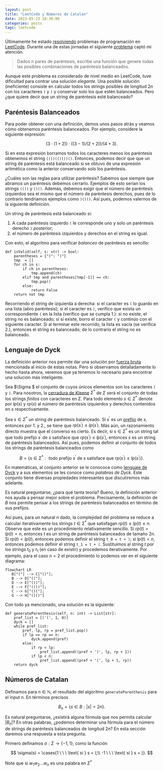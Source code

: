 ```yaml
---
layout: post
title: "LeetCode y Números de Catalan"
date: 2023-05-23 18:30:00
categories: posts
tags: leetcode
---
```


Últimamente he estado [resolviendo](https://github.com/luisgrivas/leetcode) problemas de programación en [LeetCode](https://leetcode.com). Durante una de estas jornadas el siguiente [problema](https://leetcode.com/problems/generate-parentheses/description/) captó mi atención.

> Dados $n$ pares de paréntesis, escribe una función que genere todas las posibles combinaciones de paréntesis balanceados.

Aunque este problema es considerado de nivel medio en LeetCode, tuve dificultad para contrar una solución _elegante_. Una posible solución (ineficiente) consiste en calcular todos los strings posibles de longitud $2n$ con los caracteres ```(``` y ```)``` y conservar solo los que estén balanceados. Pero ¿que quiere decir que un string de paréntesis esté balanceado?

## Paréntesis Balanceados

Para poder obtener con una definición, demos unos pasos atrás y veamos cómo obtenemos paréntesis balanceados. Por ejemplo, considere la siguiente expresión: 

$$(3 \cdot (1 + 2)) \cdot ((3 - 1) / (2 + 2)) / (4 + 3).$$

Si en esta expresión borramos todos los caracteres menos los paréntesis obtenemos el string ```(())(()())()```. Entonces, podemos decir que que un string de paréntesis está balanceado si se obtuvo de una expresión aritmética como la anterior conservando solo los paréntesis. 

¿Cuáles son las reglas para utilizar paréntesis? Sabemos que siempre que abramos un paréntesis debemos cerrarlo. Ejemplos de esto serían los strings  ```(())``` y ```()()```. Además, debemos exigir que el número de paréntesis izquierdos sea el mismo que el número de paréntesis derechos, pues de lo contrario tendríamos ejemplos como ```)()()```. Así pues, podemos valernos de la siguiente definición.

Un string de paréntesis está balanceado si:
1. A cada paréntesis izquierdo ```(``` le corresponde uno y solo un paréntesis derecho ```)``` _posterior_;
2. el número de paréntesis izquierdos y derechos en el string es igual.

Con esto, el algoritmo para verificar _balanceo_ de paréntesis es sencillo: 

```python3
def isValid(self, s: str) -> bool:
	parentheses = {"(": ")"}
	tmp  = []
    for ch in s:
    	if ch in parentheses:
    		tmp.append(ch)
        elif tmp and parentheses[tmp[-1]] == ch:
            tmp.pop()
        else:
            return False
    return not tmp
```

Recorriendo el string de izquierda a derecha: si el caracter es ```(``` lo guardo en una lista (abro paréntesis); si el caracter es ```)```, verifico que exista un correspondiente ```(``` en la lista (verifico que se cumpla 1.): si no existe, el string no es balanceado; si sí existe, borro el caracter ```(``` y continúo con el siguiente caracter. Si al terminar este recorrido, la lista es vacía (se verifica 2.), entonces el string es balanceado; de lo contrario el string no es balanceado.

 ## Lenguaje de Dyck

La definición anterior nos permite dar una solución por [fuerza bruta](https://en.wikipedia.org/wiki/Brute-force_search) mencionada al inicio de estas notas. Pero si observamos detalladamente lo hecho hasta ahora, veremos que ya tenemos lo necesario para encontrar una solución más inteligente.

Sea $\Sigma $ el conjunto de cuyos únicos elementos son los caracteres ```(``` y ```)```. Para nosotros, la [cerradura de Kleene](https://en.wikipedia.org/wiki/Kleene_star) $\Sigma^\ast$  de $\Sigma$ será el conjunto de todas los strings _finitos_ con caracteres en $\Sigma$. Para todo elemento $s\in \Sigma^\ast$ denote por $lp(s)$ y $rp(s)$ al número de paréntesis izquierdos y derechos contenidos en $s$ respectivamente.

Sea $s\in \Sigma^\ast$ un string de paréntesis balanceado. Si $s^\prime$ es un [prefijo](https://en.wikipedia.org/wiki/Substring#Prefix) de $s$, entonces por 1. y 2., se tiene que $rp(s^\prime) \leq lp(s^\prime)$. Más aún, un razonamiento directo muestra que el converso es cierto. Es decir, si $s\in \Sigma^\ast$ es un string tal que todo prefijo $s^\prime$ de $s$ satisface que $rp(s^\prime) \leq lp(s^\prime)$, entonces $s$ es un string de paréntesis balanceados. Así pues, podemos definir al conjunto de todos los strings de paréntesis balanceados como 

$$B = \{s \in \Sigma^\ast: \text{ todo prefijo } s^\prime \text{ de } s \text{ satisface que } rp(s^\prime) \leq lp(s^\prime)  \}. $$

En matemáticas, al conjunto anterior se le conococe como [lenguaje de Dyck](https://en.wikipedia.org/wiki/Dyck_language) y a sus elementos se les conoce como *palabras de Dyck*. Este conjunto tiene diversas propiedades interesantes que discutiremos más adelante. 

Es natural preguntarse, ¿para qué tanta teoría? Bueno, la definición anterior nos ayuda a pensar mejor sobre el problema. Precisamente, la definición de $B$ nos permite pensar a los strings de paréntesis balanceados en término de sus prefijos. 

Así pues, para un natural $n$ dado, la complejidad del problema se reduce a calcular iterativamente los strings $t\in \Sigma^\ast$ que satisfagan $rp(t) \leq lp(t) \leq n$. Observe que este es un procedimiento relativamente sencillo. Si $rp(t) = lp(t) = n$, entonces $t$ es un string de paréntesis balanceados de tamaño $2n$. Si $rp(t) < lp(t)$, entonces podemos definir el string ```t_0 = t + )```; si $lp(t) < n$, entonces podemos definir el string ```t_1 = t + (```. Sustituimos al string $t$ por los strings $t_0$ y $t_1$ (en caso de existir) y procedemos iterativamente. Por ejemplo, para el caso $n = 2$ el procedimiento lo podemos ver en el siguiente diagrama:

```mermaid
flowchart LR
   B["("] --> C["()"];
   B --> D["(("];
   D --> E["(()"];
   E --> F["(())"];
   C --> G["()("];
   G --> H["()()"]
````

Con todo ya mencionado, una solución es la siguiente:

```python3
def generateParenthesis(self, n: int) -> List[str]:
    pref_list = [('(', 1, 0)]
    dyck = []
    while pref_list:
        pref, lp, rp = pref_list.pop()
        if lp == rp == n:
            dyck.append(pref)
        else:
            if rp < lp:
                pref_list.append((pref + ')', lp, rp + 1))      
            if lp < n:
                pref_list.append((pref + '(', lp + 1, rp))       
    return dyck
```

## Números de Catalan

Definamos para $n \in \mathbb{N}$, el resultado del algoritmo ```generateParenthesis``` para el input $n$. En términos precisos

$$ B_n = \{ s \in B: \lvert s \rvert = 2n \}.$$

Es natural preguntarse, ¿existirá alguna fórmula que nos permita calcular $\lvert B_n \rvert$? En otras palabras, ¿podemos determinar una fórmula para el número de strings de paréntesis balanceados de longitud $2n$? En esta sección daremos una respuesta a esta pregunta. 

Primero definamos $\sigma: \Sigma \rightarrow \{-1, 1\},$ como la función

$$
\sigma(s) =  \cases{1 \ \ \ \text{ si } s = (;\\ 
-1  \ \ \ \text{ si } s = )}.
$$


Note que si $w_1 w_2 \ldots w_n$ es una palabra en $\Sigma^\ast$  


<!---
Veamos primero algunos conceptos relacionados con la pregunta anterior. Para $n, k \in \mathbb{N}$, denotemos por $N(n, k)$ al número de elementos de $B_n$ en los que el string ```()``` aparezca exactamente $k$ veces como [substring](https://en.wikipedia.org/wiki/Substring). Por ejemplo, $N(3,2) = 3$ ya que

```
(()())   (())()   ()(())    
```

son los únicos strings en $B_3$ en los que ```()``` aparece **dos veces** como substring. A los números $N(n, k)$ se les conoce como [números de Nayarana](https://en.wikipedia.org/wiki/Narayana_number).


Con esto en mente, tratemos de determinar una fórmula para $N(n, k)$. En primer lugar, es claro que $N(n, 1) = 1$ y que $N(n, n) = 1$. Vea, por ejemplo,  que para el caso $n=3$ se tienen únicamente los siguientes strings:

```
((()))    ()()()
```



**Teorema.** Se tiene que 
$$N(n, k) = \frac{1}{n} {n \choose k } \cdot { n \choose k-1}$$


**Teorema**. Se tiene que 

$$C_n = \sum_{k=1}^n N(n, k),$$
donde $C_n$ es el n-ésimo número de Catalan.
_Demostración_: Recuerde que el n-ésimo número de Catalan esta dado por la ecuación $C_n = \frac{1}{n+1}{2n \choose n}$. Por tanto, demostrar el teorema es demostrar que

$$\sum_{k=1}^n N(n, k) = \frac{1}{n+1}{2n \choose n}.$$

Note que por el Teorema (tal), el lado izquierdo de la ecuación es igual a 

$$
\begin{eqnarray}
 \sum_{k=1}^n N(n, k) &=& \sum_{k=1}^n  \frac{1}{n} {n \choose k } \cdot { n \choose k-1} \\
 &=& \sum_{k=1}^n 
\end{eqnarray}
$$
--->

